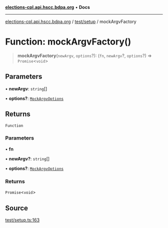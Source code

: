 [**elections-cpl.api.hscc.bdpa.org**](../../../README.md) • **Docs**

***

[elections-cpl.api.hscc.bdpa.org](../../../README.md) / [test/setup](../README.md) / mockArgvFactory

# Function: mockArgvFactory()

> **mockArgvFactory**(`newArgv`, `options`?): (`fn`, `newArgv`?, `options`?) => `Promise`\<`void`\>

## Parameters

• **newArgv**: `string`[]

• **options?**: [`MockArgvOptions`](../type-aliases/MockArgvOptions.md)

## Returns

`Function`

### Parameters

• **fn**

• **newArgv?**: `string`[]

• **options?**: [`MockArgvOptions`](../type-aliases/MockArgvOptions.md)

### Returns

`Promise`\<`void`\>

## Source

[test/setup.ts:163](https://github.com/nhscc/elections_cpl.api.hscc.bdpa.org/blob/46ed5b306a3fd199be2bd28706c3da03542c6da3/test/setup.ts#L163)
